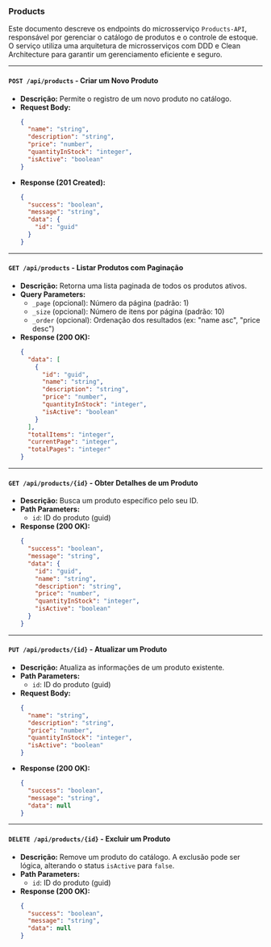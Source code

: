 ### Products

Este documento descreve os endpoints do microsserviço `Products-API`, responsável por gerenciar o catálogo de produtos e o controle de estoque. O serviço utiliza uma arquitetura de microsserviços com DDD e Clean Architecture para garantir um gerenciamento eficiente e seguro.

-----

#### `POST /api/products` - Criar um Novo Produto

  * **Descrição:** Permite o registro de um novo produto no catálogo.
  * **Request Body:**
    ```json
    {
      "name": "string",
      "description": "string",
      "price": "number",
      "quantityInStock": "integer",
      "isActive": "boolean"
    }
    ```
  * **Response (201 Created):**
    ```json
    {
      "success": "boolean",
      "message": "string",
      "data": {
        "id": "guid"
      }
    }
    ```

-----

#### `GET /api/products` - Listar Produtos com Paginação

  * **Descrição:** Retorna uma lista paginada de todos os produtos ativos.
  * **Query Parameters:**
      * `_page` (opcional): Número da página (padrão: 1)
      * `_size` (opcional): Número de itens por página (padrão: 10)
      * `_order` (opcional): Ordenação dos resultados (ex: "name asc", "price desc")
  * **Response (200 OK):**
    ```json
    {
      "data": [
        {
          "id": "guid",
          "name": "string",
          "description": "string",
          "price": "number",
          "quantityInStock": "integer",
          "isActive": "boolean"
        }
      ],
      "totalItems": "integer",
      "currentPage": "integer",
      "totalPages": "integer"
    }
    ```

-----

#### `GET /api/products/{id}` - Obter Detalhes de um Produto

  * **Descrição:** Busca um produto específico pelo seu ID.
  * **Path Parameters:**
      * `id`: ID do produto (guid)
  * **Response (200 OK):**
    ```json
    {
      "success": "boolean",
      "message": "string",
      "data": {
        "id": "guid",
        "name": "string",
        "description": "string",
        "price": "number",
        "quantityInStock": "integer",
        "isActive": "boolean"
      }
    }
    ```

-----

#### `PUT /api/products/{id}` - Atualizar um Produto

  * **Descrição:** Atualiza as informações de um produto existente.
  * **Path Parameters:**
      * `id`: ID do produto (guid)
  * **Request Body:**
    ```json
    {
      "name": "string",
      "description": "string",
      "price": "number",
      "quantityInStock": "integer",
      "isActive": "boolean"
    }
    ```
  * **Response (200 OK):**
    ```json
    {
      "success": "boolean",
      "message": "string",
      "data": null
    }
    ```

-----

#### `DELETE /api/products/{id}` - Excluir um Produto

  * **Descrição:** Remove um produto do catálogo. A exclusão pode ser lógica, alterando o status `isActive` para `false`.
  * **Path Parameters:**
      * `id`: ID do produto (guid)
  * **Response (200 OK):**
    ```json
    {
      "success": "boolean",
      "message": "string",
      "data": null
    }
    ```